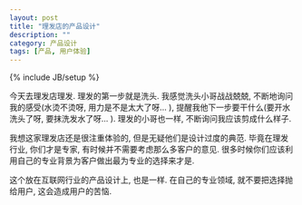 ```yaml
---
layout: post
title: "理发店的产品设计"
description: ""
category: 产品设计
tags: [产品, 用户体验]
---
```

{% include JB/setup %}


今天去理发店理发. 理发的第一步就是洗头. 我感觉洗头小哥战战兢兢, 不断地询问我的感受(水烫不烫呀, 用力是不是太大了呀… ), 提醒我他下一步要干什么(要开水洗头了呀, 要抹洗发水了呀… ). 理发的小哥也一样, 不断询问我应该剪成什么样子.

我想这家理发店还是很注重体验的, 但是无疑他们是设计过度的典范. 毕竟在理发行业, 你们才是专家, 有时候并不需要考虑那么多客户的意见. 很多时候你们应该利用自己的专业背景为客户做出最为专业的选择来才是.

这个放在互联网行业的产品设计上, 也是一样. 在自己的专业领域, 就不要把选择抛给用户, 这会造成用户的苦恼.
